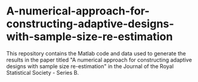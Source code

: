 # A-numerical-approach-for-constructing-adaptive-designs-with-sample-size-re-estimation
This repository contains the Matlab code and data used to generate the results in the paper titled "A numerical approach for constructing adaptive designs with sample size re-estimation" in the Journal of the Royal Statistical Society - Series B. 
